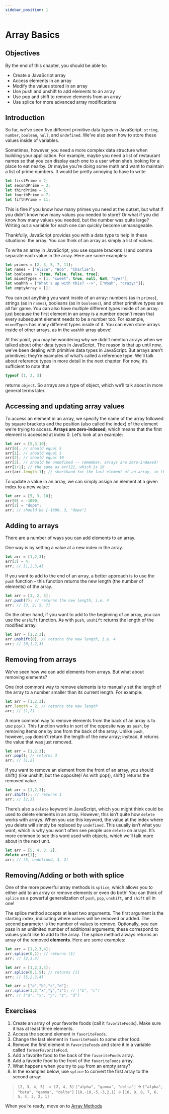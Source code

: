 ```yaml
---
sidebar_position: 1
---
```


# Array Basics

## Objectives

By the end of this chapter, you should be able to:

- Create a JavaScript array
- Access elements in an array
- Modify the values stored in an array
- Use push and unshift to add elements to an array
- Use pop and shift to remove elements from an array
- Use splice for more advanced array modifications

## Introduction

So far, we’ve seen five different primitive data types in JavaScript: `string`, `number`, `boolean`, `null`, and `undefined`. We’ve also seen how to store these values inside of variables.

Sometimes, however, you need a more complex data structure when building your application. For example, maybe you need a list of restaurant names so that you can display each one to a user when she’s looking for a place to eat nearby. Or maybe you’re doing some math and want to maintain a list of prime numbers. It would be pretty annoying to have to write

```js
let firstPrime = 2;
let secondPrime = 3;
let thirdPrime = 5;
let fourthPrime = 7;
let fifthPrime = 11;
```

This is fine if you know how many primes you need at the outset, but what if you didn’t know how many values you needed to store? Or what if you did know how many values you needed, but the number was quite large? Writing out a variable for each one can quickly become unmanageable.

Thankfully, JavaScript provides you with a data type to help in these situations: the array. You can think of an array as simply a list of values.

To write an array in JavaScript, you use square brackets `[]`and comma separate each value in the array. Here are some examples:

```js
let primes = [2, 3, 5, 7, 11];
let names = ["Alice", "Bob", "Charlie"];
let booleans = [true, false, false, true];
let mixedTypes = [1, "sweet", true, null, NaN, "bye!"];
let woahhh = ["What's up with this? -->", ["Woah", "crazy!"]];
let emptyArray = [];
```

You can put anything you want inside of an array: numbers (as in `primes`), strings (as in `names`), booleans (as in `booleans`), and other primitive types are all fair game. You can also have multiple different types inside of an array: just because the first element in an array is a number doesn’t mean that every subsequent element needs to be a number too. For example, `mixedTypes` has many different types inside of it. You can even store arrays inside of other arrays, as in the `woahhh` array above!

At this point, you may be wondering why we didn’t mention arrays when we talked about other data types in JavaScript. The reason is that up until now, we’ve been dealing with primitive data types in JavaScript. But arrays aren’t primitives; they’re examples of what’s called a reference type. We’ll talk about reference types in more detail in the next chapter. For now, it’s sufficient to note that

```js
typeof [1, 2, 3]
```

returns `object`. So arrays are a type of object, which we’ll talk about in more general terms later.

## Accessing and updating array values

To access an element in an array, we specify the name of the array followed by square brackets and the position (also called the index) of the element we’re trying to access. **Arrays are zero-indexed**, which means that the first element is accessed at index 0. Let’s look at an example:

```js
let arr = [5,3,10];
arr[0]; // should equal 5
arr[1]; // should equal 3
arr[2]; // should equal 10
arr[3]; // should be undefined -- remember, arrays are zero-indexed!
arr[1+1]; // the same as arr[2], which is 10
arr[arr.length-1]; // shorthand for the last element of an array, in this case 10
```

To update a value in an array, we can simply assign an element at a given index to a new value:

```js
let arr = [5, 3, 10];
arr[0] = -1000;
arr[2] = "dope";
arr; // should be [-1000, 3, "dope"]
```

## Adding to arrays

There are a number of ways you can add elements to an array.

One way is by setting a value at a new index in the array.

```js
let arr = [1,2,3];
arr[3] = 4;
arr; // [1,2,3,4]
```

If you want to add to the end of an array, a better approach is to use the `push` function – this function returns the new length (the number of elements) of the array.

```js
let arr = [3, 2, 5];
arr.push(7); // returns the new length, i.e. 4
arr; // [3, 2, 5, 7]
```

On the other hand, if you want to add to the beginning of an array, you can use the `unshift` function. As with `push`, `unshift` returns the length of the modified array.

```js
let arr = [1,2,3];
arr.unshift(0); // returns the new length, i.e. 4
arr; // [0,1,2,3]
```

## Removing from arrays

We’ve seen how we can add elements from arrays. But what about removing elements?

One (not common) way to remove elements is to manually set the length of the array to a number smaller than its current length. For example:

```js
let arr = [1,2,3];
arr.length = 2; // returns the new length
arr; // [1,2]
```

A more common way to remove elements from the back of an array is to use `pop()`. This function works in sort of the opposite way as `push`, by removing items one by one from the back of the array. Unlike `push`, however, `pop` doesn’t return the length of the new array; instead, it returns the value that was just removed.

```js
let arr = [1,2,3];
arr.pop(); // returns 3
arr; // [1,2]
```

If you want to remove an element from the front of an array, you should shift() (like unshift, but the opposite)! As with pop(), shift() returns the removed value.

```js
let arr = [1,2,3];
arr.shift(); // returns 1
arr; // [2,3]
```

There’s also a `delete` keyword in JavaScript, which you might think could be used to delete elements in an array. However, this isn’t quite how `delete` works with arrays. When you use this keyword, the value at the index where you delete will simply be replaced by `undefined`. This usually isn’t what you want, which is why you won’t often see people use `delete` on arrays. It’s more common to see this word used with objects, which we’ll talk more about in the next unit.

```js
let arr = [5, 4, 3, 2];
delete arr[1];
arr; // [5, undefined, 3, 2]
```

## Removing/Adding or both with splice

One of the more powerful array methods is `splice`, which allows you to either add to an array or remove elements or even do both! You can think of `splice` as a powerful generalization of `push`, `pop`, `unshift`, and `shift` all in one!

The splice method accepts at least two arguments. The first argument is the starting index, indicating where values will be removed or added. The second parameter is the number of values to remove. Optionally, you can pass in an unlimited number of additional arguments; these correspond to values you’d like to add to the array. The splice method always returns an array of the removed **elements**. Here are some examples:

```js
let arr = [1,2,3,4];
arr.splice(0,1); // returns [1]
arr; // [2,3,4]
```

```js
let arr = [1,2,3,4];
arr.splice(0,1,5); // returns [1]
arr; // [5,2,3,4]
```

```js
let arr = ["a","b","c","d"];
arr.splice(1,2,"x","y","z"); // ["b", "c"]
arr; // ["a", "x", "y", "z", "d"]
```

## Exercises

1. Create an array of your favorite foods (call it `favoriteFoods`). Make sure it has at least three elements.
2. Access the second element in `favoriteFoods`.
3. Change the last element in `favoriteFoods` to some other food.
4. Remove the first element in `favoriteFoods` and store it in a variable called `formerFavoriteFood`.
5. Add a favorite food to the back of the `favoriteFoods` array.
6. Add a favorite food to the front of the `favoriteFoods` array.
7. What happens when you try to `pop` from an empty array?
8. In the examples below, use `splice` to convert the first array to the second array:

> `[2, 3, 4, 5] -> [2, 4, 5]`
> `["alpha", "gamma", "delta"]` -> `["alpha", "beta", "gamma", "delta"]`
> `[10,-10,-5,-3,2,1]` -> `[10, 9, 8, 7, 6, 5, 4, 3, 2, 1]`

When you’re ready, move on to [Array Methods](./array-methods.md)